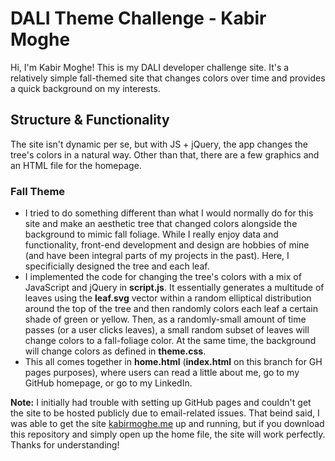 # DALI Theme Challenge - Kabir Moghe
Hi, I'm Kabir Moghe! This is my DALI developer challenge site. It's a relatively simple fall-themed site that changes colors over time and provides a quick background on my interests.

## Structure & Functionality
The site isn't dynamic per se, but with JS + jQuery, the app changes the tree's colors in a natural way. Other than that, there are a few graphics and an HTML file for the homepage. 

### Fall Theme
* I tried to do something different than what I would normally do for this site and make an aesthetic tree that changed colors alongside the background to mimic fall foliage. While I really enjoy data and functionality, front-end development and design are hobbies of mine (and have been integral parts of my projects in the past). Here, I specificially designed the tree and each leaf. 
* I implemented the code for changing the tree's colors with a mix of JavaScript and jQuery in **script.js**. It essentially generates a multitude of leaves using the **leaf.svg** vector within a random elliptical distribution around the top of the tree and then randomly colors each leaf a certain shade of green or yellow. Then, as a randomly-small amount of time passes (or a user clicks leaves), a small random subset of leaves will change colors to a fall-foliage color. At the same time, the background will change colors as defined in **theme.css**.
* This all comes together in **home.html** (**index.html** on this branch for GH pages purposes), where users can read a little about me, go to my GitHub homepage, or go to my LinkedIn.

**Note:** I initially had trouble with setting up GitHub pages and couldn't get the site to be hosted publicly due to email-related issues. That beind said, I was able to get the site [kabirmoghe.me](https://kabirmoghe.me/) up and running, but if you download this repository and simply open up the home file, the site will work perfectly. Thanks for understanding!
